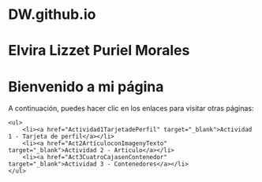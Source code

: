 # DW.github.io
# Elvira Lizzet Puriel Morales

<html lang="es">
<head>
    <meta charset="UTF-8">
    <meta name="viewport" content="width=device-width, initial-scale=1.0">
</head>
<body>
    <h1>Bienvenido a mi página</h1>
    <p>A continuación, puedes hacer clic en los enlaces para visitar otras páginas:</p>

    <ul>
        <li><a href="Actividad1TarjetadePerfil" target="_blank">Actividad 1 - Tarjeta de perfil</a></li>
        <li><a href="Act2ArtículoconImagenyTexto" target="_blank">Actividad 2 - Articulo</a></li>
        <li><a href="Act3CuatroCajasenContenedor" target="_blank">Actividad 3 - Contenedores</a></li>
    </ul>

</body>
</html>
